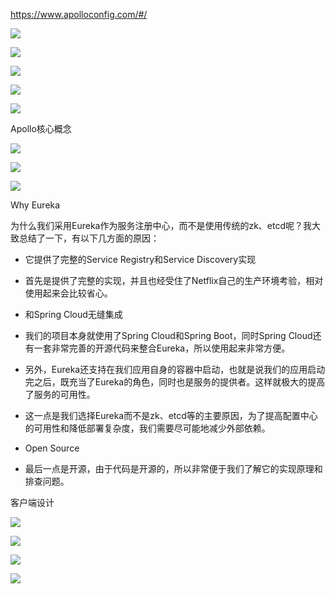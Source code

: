https://www.apolloconfig.com/#/





![](https://gitee.com/hxc8/images7/raw/master/img/202407190745890.jpg)



![](https://gitee.com/hxc8/images7/raw/master/img/202407190745921.jpg)



![](https://gitee.com/hxc8/images7/raw/master/img/202407190746536.jpg)



![](https://gitee.com/hxc8/images7/raw/master/img/202407190746844.jpg)



![](https://gitee.com/hxc8/images7/raw/master/img/202407190746776.jpg)

Apollo核心概念

![](https://gitee.com/hxc8/images7/raw/master/img/202407190746356.jpg)



![](https://gitee.com/hxc8/images7/raw/master/img/202407190746116.jpg)



![](https://gitee.com/hxc8/images7/raw/master/img/202407190746839.jpg)

Why Eureka

为什么我们采用Eureka作为服务注册中心，而不是使用传统的zk、etcd呢？我大致总结了一下，有以下几方面的原因：

- 它提供了完整的Service Registry和Service Discovery实现

- 首先是提供了完整的实现，并且也经受住了Netflix自己的生产环境考验，相对使用起来会比较省心。

- 和Spring Cloud无缝集成

- 我们的项目本身就使用了Spring Cloud和Spring Boot，同时Spring Cloud还有一套非常完善的开源代码来整合Eureka，所以使用起来非常方便。

- 另外，Eureka还支持在我们应用自身的容器中启动，也就是说我们的应用启动完之后，既充当了Eureka的角色，同时也是服务的提供者。这样就极大的提高了服务的可用性。

- 这一点是我们选择Eureka而不是zk、etcd等的主要原因，为了提高配置中心的可用性和降低部署复杂度，我们需要尽可能地减少外部依赖。

- Open Source

- 最后一点是开源，由于代码是开源的，所以非常便于我们了解它的实现原理和排查问题。





客户端设计



![](https://gitee.com/hxc8/images7/raw/master/img/202407190746321.jpg)



![](https://gitee.com/hxc8/images7/raw/master/img/202407190746613.jpg)



![](https://gitee.com/hxc8/images7/raw/master/img/202407190746947.jpg)







![](https://gitee.com/hxc8/images7/raw/master/img/202407190746510.jpg)







